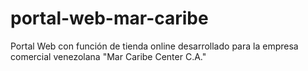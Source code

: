 # portal-web-mar-caribe


Portal Web con función de tienda online desarrollado para la empresa comercial venezolana "Mar Caribe Center C.A."
